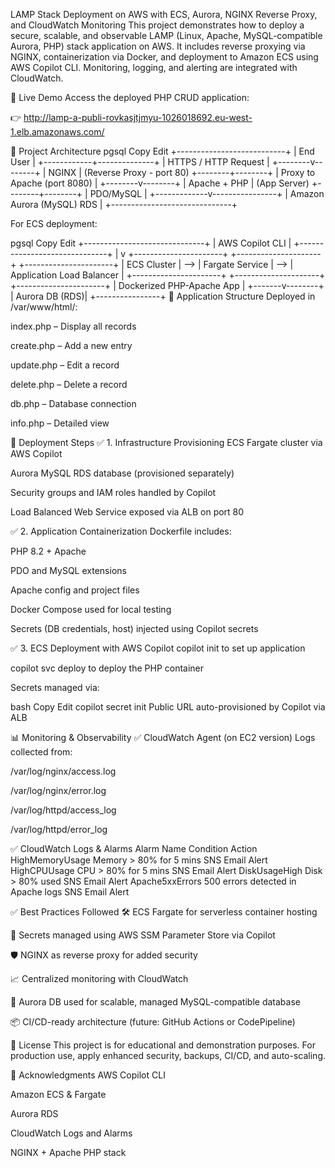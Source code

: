 LAMP Stack Deployment on AWS with ECS, Aurora, NGINX Reverse Proxy, and CloudWatch Monitoring
This project demonstrates how to deploy a secure, scalable, and observable LAMP (Linux, Apache, MySQL-compatible Aurora, PHP) stack application on AWS. It includes reverse proxying via NGINX, containerization via Docker, and deployment to Amazon ECS using AWS Copilot CLI. Monitoring, logging, and alerting are integrated with CloudWatch.

🔗 Live Demo
Access the deployed PHP CRUD application:

👉 http://lamp-a-publi-rovkasjtjmyu-1026018692.eu-west-1.elb.amazonaws.com/

📐 Project Architecture
pgsql
Copy
Edit
                        +---------------------------+
                        |        End User           |
                        +------------+--------------+
                                     |
                          HTTPS / HTTP Request
                                     |
                            +--------v--------+
                            |     NGINX       |  (Reverse Proxy - port 80)
                            +--------+--------+
                                     |
                            Proxy to Apache (port 8080)
                                     |
                            +--------v--------+
                            |    Apache + PHP |  (App Server)
                            +--------+--------+
                                     |
                                 PDO/MySQL
                                     |
                       +-------------v----------------+
                       |  Amazon Aurora (MySQL) RDS   |
                       +------------------------------+

For ECS deployment:

pgsql
Copy
Edit
                            +------------------------------+
                            |        AWS Copilot CLI       |
                            +------------------------------+
                                       |
                                       v
+----------------------+     +---------------------+     +----------------------+
|   ECS Cluster        | --> |   Fargate Service   | --> | Application Load Balancer |
+----------------------+     +---------------------+     +----------------------+
                                       |
                                Dockerized PHP-Apache App
                                       |
                               +-------v--------+
                               | Aurora DB (RDS)|
                               +----------------+
📁 Application Structure
Deployed in /var/www/html/:

index.php – Display all records

create.php – Add a new entry

update.php – Edit a record

delete.php – Delete a record

db.php – Database connection

info.php – Detailed view

🚀 Deployment Steps
✅ 1. Infrastructure Provisioning
ECS Fargate cluster via AWS Copilot

Aurora MySQL RDS database (provisioned separately)

Security groups and IAM roles handled by Copilot

Load Balanced Web Service exposed via ALB on port 80

✅ 2. Application Containerization
Dockerfile includes:

PHP 8.2 + Apache

PDO and MySQL extensions

Apache config and project files

Docker Compose used for local testing

Secrets (DB credentials, host) injected using Copilot secrets

✅ 3. ECS Deployment with AWS Copilot
copilot init to set up application

copilot svc deploy to deploy the PHP container

Secrets managed via:

bash
Copy
Edit
copilot secret init
Public URL auto-provisioned by Copilot via ALB

📊 Monitoring & Observability
✅ CloudWatch Agent (on EC2 version)
Logs collected from:

/var/log/nginx/access.log

/var/log/nginx/error.log

/var/log/httpd/access_log

/var/log/httpd/error_log

✅ CloudWatch Logs & Alarms
Alarm Name	Condition	Action
HighMemoryUsage	Memory > 80% for 5 mins	SNS Email Alert
HighCPUUsage	CPU > 80% for 5 mins	SNS Email Alert
DiskUsageHigh	Disk > 80% used	SNS Email Alert
Apache5xxErrors	500 errors detected in Apache logs	SNS Email Alert

✅ Best Practices Followed
🛠️ ECS Fargate for serverless container hosting

🔐 Secrets managed using AWS SSM Parameter Store via Copilot

🛡️ NGINX as reverse proxy for added security

📈 Centralized monitoring with CloudWatch

🔄 Aurora DB used for scalable, managed MySQL-compatible database

📦 CI/CD-ready architecture (future: GitHub Actions or CodePipeline)

📄 License
This project is for educational and demonstration purposes. For production use, apply enhanced security, backups, CI/CD, and auto-scaling.

🙌 Acknowledgments
AWS Copilot CLI

Amazon ECS & Fargate

Aurora RDS

CloudWatch Logs and Alarms

NGINX + Apache PHP stack